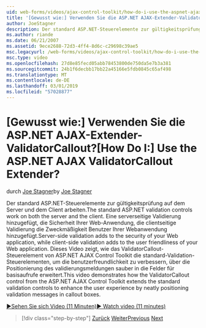 ```yaml
---
uid: web-forms/videos/ajax-control-toolkit/how-do-i-use-the-aspnet-ajax-validatorcallout-extender
title: '[Gewusst wie:] Verwenden Sie die ASP.NET AJAX-Extender-ValidatorCallout? | Microsoft-Dokumentation'
author: JoeStagner
description: Der standard ASP.NET-Steuerelemente zur gültigkeitsprüfung auf dem Server und dem Client arbeiten. Für die Sicherheit Ihrer Web-Anwendung, während c wird eine serverseitige Validierung hinzugefügt...
ms.author: riande
ms.date: 06/21/2007
ms.assetid: 9ece2688-72d3-4ff4-8d6c-c29698c39ae5
msc.legacyurl: /web-forms/videos/ajax-control-toolkit/how-do-i-use-the-aspnet-ajax-validatorcallout-extender
msc.type: video
ms.openlocfilehash: 27d8e85fecd05abb78453800de750da5e7b3a381
ms.sourcegitcommit: 24b1f6decbb17bb22a45166e5fdb0845c65af498
ms.translationtype: MT
ms.contentlocale: de-DE
ms.lasthandoff: 03/01/2019
ms.locfileid: "57028877"
---
```

<a name="how-do-i-use-the-aspnet-ajax-validatorcallout-extender"></a><span data-ttu-id="9be16-105">[Gewusst wie:] Verwenden Sie die ASP.NET AJAX-Extender-ValidatorCallout?</span><span class="sxs-lookup"><span data-stu-id="9be16-105">[How Do I:] Use the ASP.NET AJAX ValidatorCallout Extender?</span></span>
====================
<span data-ttu-id="9be16-106">durch [Joe Stagner](https://github.com/JoeStagner)</span><span class="sxs-lookup"><span data-stu-id="9be16-106">by [Joe Stagner](https://github.com/JoeStagner)</span></span>

<span data-ttu-id="9be16-107">Der standard ASP.NET-Steuerelemente zur gültigkeitsprüfung auf dem Server und dem Client arbeiten.</span><span class="sxs-lookup"><span data-stu-id="9be16-107">The standard ASP.NET validation controls work on both the server and the client.</span></span> <span data-ttu-id="9be16-108">Eine serverseitige Validierung hinzugefügt, die Sicherheit Ihrer Web-Anwendung, die clientseitige Validierung die Zweckmäßigkeit Benutzer Ihrer Webanwendung hinzugefügt.</span><span class="sxs-lookup"><span data-stu-id="9be16-108">Server-side validation adds to the security of your Web application, while client-side validation adds to the user friendliness of your Web application.</span></span> <span data-ttu-id="9be16-109">Dieses Video zeigt, wie das ValidatorCallout-Steuerelement von ASP.NET AJAX Control Toolkit die standard-Validation-Steuerelementen, um die benutzerfreundlichkeit zu verbessern, über die Positionierung des validierungsmeldungen sauber in die Felder für basisaufrufe erweitert.</span><span class="sxs-lookup"><span data-stu-id="9be16-109">This video demonstrates how the ValidatorCallout control from the ASP.NET AJAX Control Toolkit extends the standard validation controls to enhance the user experience by neatly positioning validation messages in callout boxes.</span></span>

[<span data-ttu-id="9be16-110">&#9654;Sehen Sie sich Video (11 Minuten)</span><span class="sxs-lookup"><span data-stu-id="9be16-110">&#9654; Watch video (11 minutes)</span></span>](https://channel9.msdn.com/Blogs/ASP-NET-Site-Videos/how-do-i-use-the-aspnet-ajax-validatorcallout-extender)

> [!div class="step-by-step"]
> <span data-ttu-id="9be16-111">[Zurück](how-do-i-use-the-numericupdown-extender-control.md)
> [Weiter](how-do-i-use-the-aspnet-ajax-resizablecontrol-extender.md)</span><span class="sxs-lookup"><span data-stu-id="9be16-111">[Previous](how-do-i-use-the-numericupdown-extender-control.md)
[Next](how-do-i-use-the-aspnet-ajax-resizablecontrol-extender.md)</span></span>
